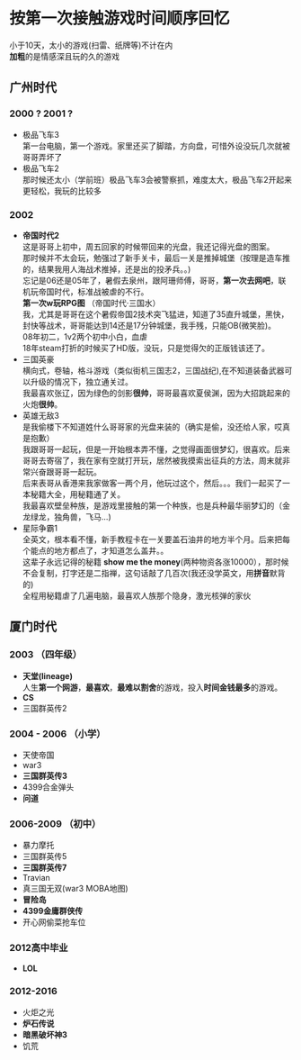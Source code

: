 # 按第一次接触游戏时间顺序回忆
小于10天，太小的游戏(扫雷、纸牌等)不计在内  
**加粗**的是情感深且玩的久的游戏

## 广州时代
### 2000 ? 2001 ?
- 极品飞车3  
第一台电脑，第一个游戏。家里还买了脚踏，方向盘，可惜外设没玩几次就被哥哥弄坏了
- 极品飞车2  
那时候还太小（学前班）极品飞车3会被警察抓，难度太大，极品飞车2开起来更轻松，我玩的比较多  

### 2002
- **帝国时代2**  
这是哥哥上初中，周五回家的时候带回来的光盘，我还记得光盘的图案。  
那时候并不太会玩，勉强过了新手关卡，最后一关是推掉城堡（按理是造车推的，结果我用人海战术推掉，还是出的投矛兵。。)  
忘记是06还是05年了，暑假去泉州，跟阿珊师傅，哥哥，**第一次去网吧**，联机玩帝国时代，标准战被虐的不行。  
**第一次w玩RPG图**  （帝国时代·三国水）      
我，尤其是哥哥在这个暑假帝国2技术突飞猛进，知道了35直升城堡，黑快，封快等战术，哥哥能达到14还是17分钟城堡，我手残，只能OB(微笑脸)。  
08年初二，1v2两个初中小白，血虐  
18年steam打折的时候买了HD版，没玩，只是觉得欠的正版钱该还了。
- 三国英豪  
横向式，卷轴，格斗游戏（类似街机三国志2，三国战纪),在不知道装备武器可以升级的情况下，独立通关过。  
我最喜欢张辽，因为绿色的剑影**很帅**，哥哥最喜欢夏侯渊，因为大招跳起来的火炮**很帅**。
- 英雄无敌3  
是我偷楼下不知道姓什么哥哥家的光盘来装的（确实是偷，没还给人家，哎真是抱歉）  
我跟哥哥一起玩，但是一开始根本弄不懂，之觉得画面很梦幻，很喜欢。后来哥哥去寄宿了，我在家有空就打开玩，居然被我摸索出征兵的方法，周末就非常兴奋跟哥哥一起玩。  
后来表哥从香港来我家做客一两个月，他玩过这个，然后。。。我们一起买了一本秘籍大全，用秘籍通了关。  
我最喜欢壁垒种族，是游戏里接触的第一个种族，也是兵种最华丽梦幻的（金龙绿龙，独角兽，飞马...)
- 星际争霸1  
全英文，根本看不懂，新手教程卡在一关要盖石油井的地方半个月。后来把每个能点的地方都点了，才知道怎么盖井。。  
这辈子永远记得的秘籍 **show me the money**(两种物资各涨10000），那时候不会复制，打字还是二指禅，这句话敲了几百次(我还没学英文，用**拼音**默背的)  
全程用秘籍虐了几遍电脑，最喜欢人族那个隐身，激光核弹的家伙

## 厦门时代
### 2003 （四年级）
- **天堂(lineage)**  
人生**第一个网游**，**最喜欢**，**最难以割舍**的游戏，投入**时间金钱最多**的游戏。
- **CS**
- 三国群英传2
### 2004 - 2006 （小学）
- 天使帝国
- war3
- **三国群英传3**
- 4399合金弹头
- **问道**
### 2006-2009 （初中）
- 暴力摩托
- 三国群英传5
- **三国群英传7**
- Travian
- 真三国无双(war3 MOBA地图)
- **冒险岛**
- **4399金庸群侠传**
- 开心网偷菜抢车位
### 2012高中毕业
- **LOL**
### 2012-2016
- 火炬之光
- **炉石传说**
- **暗黑破坏神3**
- 饥荒
